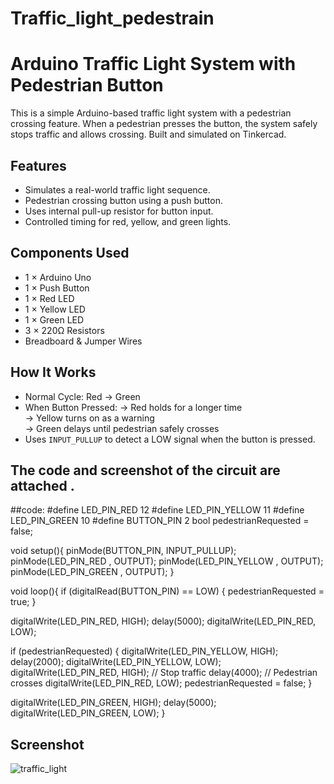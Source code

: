 # Traffic_light_pedestrain
#  Arduino Traffic Light System with Pedestrian Button

This is a simple Arduino-based traffic light system with a pedestrian crossing feature. When a pedestrian presses the button, the system safely stops traffic and allows crossing. Built and simulated on Tinkercad.

## Features

- Simulates a real-world traffic light sequence.
- Pedestrian crossing button using a push button.
- Uses internal pull-up resistor for button input.
- Controlled timing for red, yellow, and green lights.

##  Components Used

- 1 × Arduino Uno
- 1 × Push Button
- 1 × Red LED
- 1 × Yellow LED
- 1 × Green LED
- 3 × 220Ω Resistors
- Breadboard & Jumper Wires

##  How It Works

- Normal Cycle: Red → Green
- When Button Pressed:
  → Red holds for a longer time  
  → Yellow turns on as a warning  
  → Green delays until pedestrian safely crosses  
- Uses `INPUT_PULLUP` to detect a LOW signal when the button is pressed.
  
## The code and screenshot of the circuit are attached .
##code:
#define LED_PIN_RED 12
#define LED_PIN_YELLOW 11
#define LED_PIN_GREEN 10
#define BUTTON_PIN 2
bool pedestrianRequested = false;

void setup(){
  pinMode(BUTTON_PIN, INPUT_PULLUP);
  pinMode(LED_PIN_RED , OUTPUT);
  pinMode(LED_PIN_YELLOW , OUTPUT);
  pinMode(LED_PIN_GREEN , OUTPUT);
}

void loop(){
  if (digitalRead(BUTTON_PIN) == LOW) {
    pedestrianRequested = true;
  }

  digitalWrite(LED_PIN_RED, HIGH);
  delay(5000);
  digitalWrite(LED_PIN_RED, LOW);

  if (pedestrianRequested) {
    digitalWrite(LED_PIN_YELLOW, HIGH);
    delay(2000);
    digitalWrite(LED_PIN_YELLOW, LOW);
    digitalWrite(LED_PIN_RED, HIGH); // Stop traffic
    delay(4000); // Pedestrian crosses
    digitalWrite(LED_PIN_RED, LOW);
    pedestrianRequested = false;
  }

  digitalWrite(LED_PIN_GREEN, HIGH);
  delay(5000);
  digitalWrite(LED_PIN_GREEN, LOW);
}

## Screenshot
![traffic_light](https://github.com/user-attachments/assets/1bc7fb87-3635-49ee-845d-65b7ac18d187)



